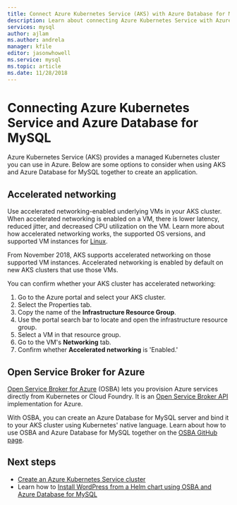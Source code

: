 ```yaml
---
title: Connect Azure Kubernetes Service (AKS) with Azure Database for MySQL
description: Learn about connecting Azure Kubernetes Service with Azure Database for MySQL
services: mysql
author: ajlam
ms.author: andrela
manager: kfile
editor: jasonwhowell
ms.service: mysql
ms.topic: article
ms.date: 11/28/2018
---
```



# Connecting Azure Kubernetes Service and Azure Database for MySQL

Azure Kubernetes Service (AKS) provides a managed Kubernetes cluster you can use in Azure. Below are some options to consider when using AKS and Azure Database for MySQL together to create an application.


## Accelerated networking
Use accelerated networking-enabled underlying VMs in your AKS cluster. When accelerated networking is enabled on a VM, there is lower latency, reduced jitter, and decreased CPU utilization on the VM. Learn more about how accelerated networking works, the supported OS versions, and supported VM instances for [Linux](../virtual-network/create-vm-accelerated-networking-cli.md).

From November 2018, AKS supports accelerated networking on those supported VM instances. Accelerated networking is enabled by default on new AKS clusters that use those VMs.

You can confirm whether your AKS cluster has accelerated networking:
1. Go to the Azure portal and select your AKS cluster.
2. Select the Properties tab.
3. Copy the name of the **Infrastructure Resource Group**.
4. Use the portal search bar to locate and open the infrastructure resource group.
5. Select a VM in that resource group.
6. Go to the VM's **Networking** tab.
7. Confirm whether **Accelerated networking** is 'Enabled.'


## Open Service Broker for Azure 
[Open Service Broker for Azure](https://github.com/Azure/open-service-broker-azure/blob/master/README.md) (OSBA) lets you provision Azure services directly from Kubernetes or Cloud Foundry. It is an [Open Service Broker API](https://www.openservicebrokerapi.org/) implementation for Azure.

With OSBA, you can create an Azure Database for MySQL server and bind it to your AKS cluster using Kubernetes' native language. Learn about how to use OSBA and Azure Database for MySQL together on the [OSBA GitHub page](https://github.com/Azure/open-service-broker-azure/blob/master/docs/modules/mysql.md). 



## Next steps
- [Create an Azure Kubernetes Service cluster](../aks/kubernetes-walkthrough.md)
- Learn how to [Install WordPress from a Helm chart using OSBA and Azure Database for MySQL](../aks/integrate-azure.md)
